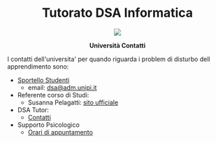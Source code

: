 <div align="center">
  <h1> Tutorato DSA Informatica </h1>

  <img src="https://study-eu.s3.amazonaws.com/uploads/university/university-of-pisa-logo.png" />

  <p>
    <strong> Università Contatti  </strong>
  </p>
</div>

I contatti dell'universita' per quando riguarda i problem di disturbo dell apprendimento sono:

- [Sportello Studenti](https://www.unipi.it/index.php/servizi-e-orientamento/item/1174-sportello-dislessia-e-dsa-disturbi-specifici-di-apprendimento)
    - email: [dsa@adm.unipi.it](mailto:dsa@adm.unipi.it)
- Referente corso di Studi:
  - Susanna Pelagatti: [sito ufficiale](http://pages.di.unipi.it/pelagatti)
- DSA Tutor:
  - [Contatti](../tutor_contact/README.md)
- Supporto Psicologico
  - [Orari di appuntamento](https://drive.google.com/file/d/1ioMZ3OkFOW7E4W9iIss-GSxp_JZlDc2a/view?usp=sharing) 
